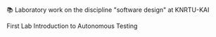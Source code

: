 📚 Laboratory work on the discipline "software design" at KNRTU-KAI

First Lab Introduction to Autonomous Testing
